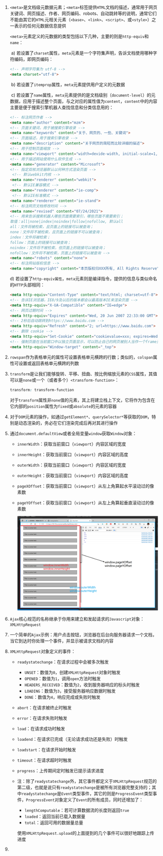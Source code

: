 1. `<meta>`是文档级元数据元素；`<meta>`标签提供`HTML`文档的描述，通常用于网页关键词、网页描述、作者、网页编码、robots、自动跳转等的说明，通常它们不能由其它的`HTML`元相关元素（`<base>`、`<link>`、`<script>`、或`<style>`）之一表示的任何元数据信息提供

   

   `<meta>`元素定义的元数据的类型包括以下几种，主要的则是`http-equiv`和`name`：

   ​	a) 若设置了`charset`属性，`meta`元素是一个字符集声明，告诉文档使用哪种字符编码，即网页编码：

   ```html
   <!-- 声明字符集为 utf-8 -->
   <meta charset="utf-8">
   ```

   ​	b) 若设置了`itemprop`属性，`meta`元素提供用户定义的元数据

   ​	c) 若设置了`name`属性，`meta`元素提供的是文档级别（`document-level`）的元数据，应用于描述整个页面，与之对应的属性值为`content`，`content`中的内容主要是便于搜索引擎机器人查找信息和分类信息用的：

   ```html
   <!-- 标注网页作者 -->
   <meta name="author" content="mzm">
   <!-- 页面关键词，用于被搜索引擎收录 -->
   <meta name="keywords" content="关于、网页的、一些、关键词">
   <!-- 页面描述，用于搜索引擎收录 -->
   <meta name="description" content="关于网页的简短而比较详细的描述">
   <!-- 用于控制页面缩放 -->
   <meta name="viewport" content="width=devide-width, initial-scale=1, maximum-scale=1, minimum-scale=1, user-scalable=no">
   <!-- 用于描述网站使用什么软件生成 -->
   <meta name="generator" content="Microsoft">
   <!-- 指定双核浏览器默认以何种方式渲染页面 -->
   	<!-- 默认webkit内核 -->
   <meta name="renderer" content="webkit">
   	<!-- 默认IE兼容模式 -->
   <meta name="renderer" content="ie-comp">
   	<!-- 默认IE标准模式 -->
   <meta name="renderer" content="ie-stand">
   <!-- 标注网页文档修改时间 -->
   <meta name="revised" content="07/24/2021">
   <!-- 用来告诉搜索机器人哪些页面需要索引，哪些页面不需要索引；
   取值：all|none|index|noindex|follow|nofollow, 默认all
   all：文件将被检索，且页面上的链接可以被查询；
   none：文件将不被检索，且页面上的链接不可以被查询；
   index：文件将被检索；
   follow：页面上的链接可以被查询；
   noindex：文件将不被检索，但页面上的链接可以被查询；
   nofollow：文件将不被检索，页面上的链接可以被查询 -->
   <meta name="robots" content="none">
   <!-- 标注网站版权信息 -->
   <meta name="copyright" content="本页版权归XXX所有, All Rights Reserve">
   ```

   d) 若设置了`http-equiv属性`，`meta`元素则是编译指令，提供的信息与类似命名的`HTTP`头部相同：

   ```html
   <meta http-equiv="Content-Type" content="text/html; charset=utf-8">
   <!-- 告诉IE浏览器，IE8/9及以后的版本都会以最高版本IE来渲染页面 -->
   <meta http-equiv="X-UA-Compatible" content="IE=edge">
   <!-- 网页过期时间 -->
   <meta http-equiv="Expires" content="Wed, 20 Jun 2007 22:33:00 GMT">
   <!-- 2秒后自动跳转到https://www.baidu.com -->
   <meta http-equiv="Refresh" content="2; url=https://www.baidu.com">
   <!-- 删除 cookie -->
   <meta http-equiv="Set-Cookie" content="cookievalue=xxx; expires=Wednesday, 20-Jun-2007 22:33:00 GMT; path=/">
   <!-- 强制页面在当前窗口中以独立页面显示，可以防止自己的网页被别人当作一个frame页调用 -->
   <meta http-equiv="Window-target" content="_top">
   ```

   

2. `rowspan`作为表格单元的属性可设置表格单元横跨的行数；类似的，`colspan`属性可设置或返回表格单元横跨的列数

3. `transform`是让我们能够旋转、平移、扭曲、按比例缩放元素的`CSS`属性，其值可以是`none`或一个（或者多个）`<transform-function>`：

   ```css
   transform: transform-function
   ```

   对于`transform`属性非`none`值的元素，其上将建立栈上下文，它将作为包含在它内部的`position`属性为`fixed`或`absolute`的元素的容器

4. 对于`DOM`元素的操作，如通过`getElement*`、`querySelector*`等获取的`DOM`，特别是动态渲染的，务必在它们渲染完成后再对其进行操作

5. 通过`document.defaultView`或者全局变量`window`获取`Window`对象：

   * `innerWidth`：获取当前窗口（`viewport`）内容区域的宽度

   * `innerHeight`：获取当前窗口（`viewport`）内容区域的高度

   * `outerWidth`：获取当前窗口（`viewport`）内容区域的宽度

   * `outerHeight`：获取当前窗口（`viewport`）内容区域的高度

   * `pageXOffset`：获取当前窗口（`viewport`）从左上角算起水平滚动过的像素数

   * `pageYOffset`：获取当前窗口（`viewport`）从左上角算起垂直滚动过的像素数

     ![image-20210815181349677](./images/image-20210815181349677.png)

6. `Ajax`核心规范的名称继承于你用来建立和发起请求的`Javascript`对象：`XMLHttpRequest`

7. 一个简单的`Ajax`示例：用户点击按钮，浏览器在后台向服务器请求一个文档，当它到达时你处理一个事件，并显示被请求文档的内容

8. `XMLHttpRequest`对象定义的事件：

   * `readystatechange`：在请求过程中会被多次触发

     * `UNSET`：数值为`0`，创建`XMLHttpRequest`对象时触发
     * `OPENED`：数值为`1`，调用`open`方法时触发
     * `HEADERS_RECEIVED`：数值为`2`，收到服务器响应的标头时触发
     * `LOADING`：数值为`3`，接受服务器响应数据时触发
     * `DONE`：数值为`4`，响应完成或失败时触发

   * `abort`：在请求被终止时触发

   * `error`：在请求失败时触发

   * `load`：在请求成功时触发

   * `loadend`：在请求已完成（无论请求成功还是失败）时触发

   * `loadstart`：在请求开始时触发

   * `timeout`：在请求超时时触发

   * `progress`：上传期间定时触发已提示请求进度

   * 注：除了`readystatechange`外，其它事件都定义于`XMLHttpRequest`规范的第二级，也就是说只有`readystatechange`是被所有浏览器完整支持的；其中`readystatechange`是`Event`类型事件，其它的则是`ProgressEvent`类型事件，`ProgressEvent`对象定义了`Event`的所有成员，同时还增加了：

     * `lengthComputable`：若可计算数据流的长度则返回`true`
     * `loaded`：返回当前已载入数据量
     * `total`：返回可用的数据量总量

     使用`XMLHttpRequest.upload`的上面提到的几个事件可以很好地跟踪上传进度

9. 
